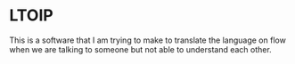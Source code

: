 # LTOIP
This is a software that I am trying to make to translate the language on flow when we are talking to someone but not able to understand each other.
